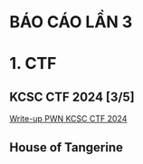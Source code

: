 # BÁO CÁO LẦN 3

# 1. CTF

## KCSC CTF 2024 [3/5]

[Write-up PWN KCSC CTF 2024](https://wan.io.vn/posts/Write-up-PWN-KCSC-CTF-2024/)

## House of Tangerine
